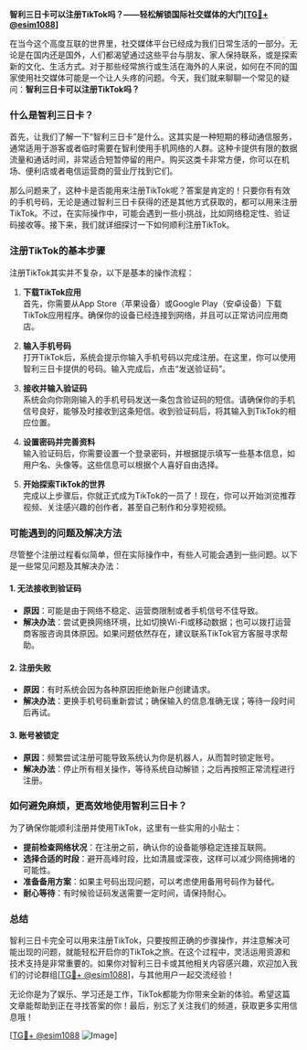 **智利三日卡可以注册TikTok吗？——轻松解锁国际社交媒体的大门[[TG💪+ @esim1088](https://t.me/s/esim1088)]**

在当今这个高度互联的世界里，社交媒体平台已经成为我们日常生活的一部分。无论是在国内还是国外，人们都渴望通过这些平台与朋友、家人保持联系，或是探索新的文化、生活方式。对于那些经常旅行或生活在海外的人来说，如何在不同的国家使用社交媒体可能是一个让人头疼的问题。今天，我们就来聊聊一个常见的疑问：**智利三日卡可以注册TikTok吗？**

### 什么是智利三日卡？

首先，让我们了解一下“智利三日卡”是什么。这其实是一种短期的移动通信服务，通常适用于游客或者临时需要在智利使用手机网络的人群。这种卡提供有限的数据流量和通话时间，非常适合短暂停留的用户。购买这类卡非常方便，你可以在机场、便利店或者电信运营商的营业厅找到它们。

那么问题来了，这种卡是否能用来注册TikTok呢？答案是肯定的！只要你有有效的手机号码，无论是通过智利三日卡获得的还是其他方式获取的，都可以用来注册TikTok。不过，在实际操作中，可能会遇到一些小挑战，比如网络稳定性、验证码接收等。接下来，我们就详细探讨一下如何顺利注册TikTok。

### 注册TikTok的基本步骤

注册TikTok其实并不复杂，以下是基本的操作流程：

1. **下载TikTok应用**  
   首先，你需要从App Store（苹果设备）或Google Play（安卓设备）下载TikTok应用程序。确保你的设备已经连接到网络，并且可以正常访问应用商店。

2. **输入手机号码**  
   打开TikTok后，系统会提示你输入手机号码以完成注册。在这里，你可以使用智利三日卡提供的号码。输入完成后，点击“发送验证码”。

3. **接收并输入验证码**  
   系统会向你刚刚输入的手机号码发送一条包含验证码的短信。请确保你的手机信号良好，能够及时接收到这条短信。收到验证码后，将其输入到TikTok的相应位置。

4. **设置密码并完善资料**  
   输入验证码后，你需要设置一个登录密码，并根据提示填写一些基本信息，如用户名、头像等。这些信息可以根据个人喜好自由选择。

5. **开始探索TikTok的世界**  
   完成以上步骤后，你就正式成为TikTok的一员了！现在，你可以开始浏览推荐视频、关注感兴趣的创作者，甚至自己制作和分享短视频。

### 可能遇到的问题及解决方法

尽管整个注册过程看似简单，但在实际操作中，有些人可能会遇到一些问题。以下是一些常见问题及其解决办法：

#### 1. **无法接收到验证码**
   - **原因**：可能是由于网络不稳定、运营商限制或者手机信号不佳导致。
   - **解决办法**：尝试更换网络环境，比如切换Wi-Fi或移动数据；也可以拨打运营商客服咨询具体原因。如果问题依然存在，建议联系TikTok官方客服寻求帮助。

#### 2. **注册失败**
   - **原因**：有时系统会因为各种原因拒绝新账户创建请求。
   - **解决办法**：更换手机号码重新尝试；确保输入的信息准确无误；等待一段时间后再试。

#### 3. **账号被锁定**
   - **原因**：频繁尝试注册可能导致系统认为你是机器人，从而暂时锁定账号。
   - **解决办法**：停止所有相关操作，等待系统自动解锁；之后再按照正常流程进行注册。

### 如何避免麻烦，更高效地使用智利三日卡？

为了确保你能顺利注册并使用TikTok，这里有一些实用的小贴士：

- **提前检查网络状况**：在注册之前，确认你的设备能够稳定连接互联网。
- **选择合适的时段**：避开高峰时段，比如清晨或深夜，这样可以减少网络拥堵的可能性。
- **准备备用方案**：如果主号码出现问题，可以考虑使用备用号码作为替代。
- **耐心等待**：有时候验证码发送需要一定时间，请保持耐心。

### 总结

智利三日卡完全可以用来注册TikTok，只要按照正确的步骤操作，并注意解决可能出现的问题，就能轻松开启你的TikTok之旅。在这个过程中，灵活运用资源和技术支持是非常重要的。如果你对智利三日卡或其他相关内容感兴趣，欢迎加入我们的讨论群组[[TG💪+ @esim1088](https://t.me/s/esim1088)]，与其他用户一起交流经验！

无论你是为了娱乐、学习还是工作，TikTok都能为你带来全新的体验。希望这篇文章能帮助到正在寻找答案的你！最后，别忘了关注我们的频道，获取更多实用信息哦！

[[TG💪+ @esim1088](https://t.me/s/esim1088) ![Image](https://i.postimg.cc/4NQfJmqS/Snipaste-2025-05-13-00-14-12.png)]